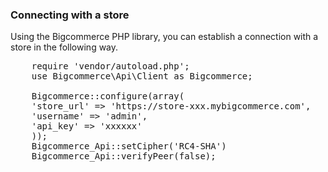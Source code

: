 ### Connecting with a store

Using the Bigcommerce PHP library, you can establish a connection with a store in the following way.

<pre>
    require 'vendor/autoload.php';
    use Bigcommerce\Api\Client as Bigcommerce;

    Bigcommerce::configure(array(
    'store_url' => 'https://store-xxx.mybigcommerce.com',
    'username' => 'admin',
    'api_key' => 'xxxxxx'
    ));
    Bigcommerce_Api::setCipher('RC4-SHA')
    Bigcommerce_Api::verifyPeer(false);
    
</pre>